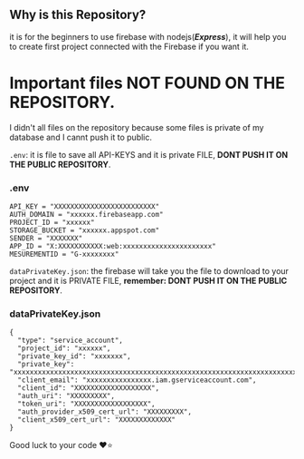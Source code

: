 ## Why is this Repository?
it is for the beginners to use firebase with nodejs(***Express***), it will help you to create first project connected with the Firebase if you want it.
# Important files NOT FOUND ON THE REPOSITORY.
I didn't all files on the repository because some files is private of my database and I cannt push it to public.

`.env`: it is file to save all API-KEYS and it is private FILE, **DONT PUSH IT ON THE PUBLIC REPOSITORY**.
### .env
```
API_KEY = "XXXXXXXXXXXXXXXXXXXXXXXXX"
AUTH_DOMAIN = "xxxxxx.firebaseapp.com"
PROJECT_ID = "xxxxxx"
STORAGE_BUCKET = "xxxxxx.appspot.com"
SENDER = "XXXXXXX"
APP_ID = "X:XXXXXXXXXXX:web:xxxxxxxxxxxxxxxxxxxxxx"
MESUREMENTID = "G-xxxxxxxx"
``` 

`dataPrivateKey.json`: the firebase will take you the file to download to your project and it is PRIVATE FILE, **remember: DONT PUSH IT ON THE PUBLIC REPOSITORY**.
### dataPrivateKey.json
```
{
  "type": "service_account",
  "project_id": "xxxxxx",
  "private_key_id": "xxxxxxx",
  "private_key": "xxxxxxxxxxxxxxxxxxxxxxxxxxxxxxxxxxxxxxxxxxxxxxxxxxxxxxxxxxxxxxxxxxxxxxxxxxxxxxxxxxxxxxxxxxx",
  "client_email": "xxxxxxxxxxxxxxxx.iam.gserviceaccount.com",
  "client_id": "XXXXXXXXXXXXXXXXXXX",
  "auth_uri": "XXXXXXXXX",
  "token_uri": "XXXXXXXXXXXXXXXXXX",
  "auth_provider_x509_cert_url": "XXXXXXXXX",
  "client_x509_cert_url": "XXXXXXXXXXXXX"
}
```

Good luck to your code ❤️⭐